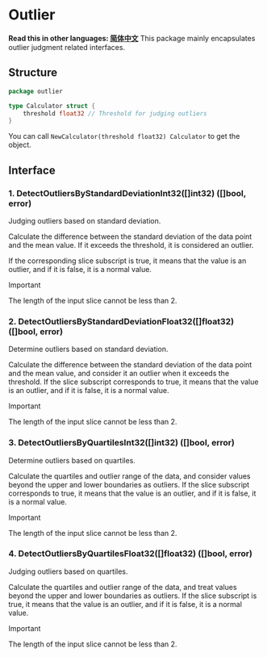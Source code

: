 # Outlier
**Read this in other languages: [简体中文](./README.zh-CN.md)**
This package mainly encapsulates outlier judgment related interfaces.

## Structure

```go
package outlier

type Calculator struct {
	threshold float32 // Threshold for judging outliers
}
```
You can call ```NewCalculator(threshold float32) Calculator``` to get the object.

## Interface

### 1. DetectOutliersByStandardDeviationInt32([]int32) ([]bool, error)
Judging outliers based on standard deviation.

Calculate the difference between the standard deviation of the data point and the mean value. If it exceeds the threshold, it is considered an outlier.

If the corresponding slice subscript is true, it means that the value is an outlier, and if it is false, it is a normal value.

> [!IMPORTANT]
> The length of the input slice cannot be less than 2.

### 2. DetectOutliersByStandardDeviationFloat32([]float32) ([]bool, error)
Determine outliers based on standard deviation.

Calculate the difference between the standard deviation of the data point and the mean value, and consider it an outlier when it exceeds the threshold.
If the slice subscript corresponds to true, it means that the value is an outlier, and if it is false, it is a normal value.

> [!IMPORTANT]
> The length of the input slice cannot be less than 2.

### 3. DetectOutliersByQuartilesInt32([]int32) ([]bool, error)

Determine outliers based on quartiles.

Calculate the quartiles and outlier range of the data, and consider values ​​beyond the upper and lower boundaries as outliers.
If the slice subscript corresponds to true, it means that the value is an outlier, and if it is false, it is a normal value.

> [!IMPORTANT]
> The length of the input slice cannot be less than 2.

### 4. DetectOutliersByQuartilesFloat32([]float32) ([]bool, error)
Judging outliers based on quartiles.

Calculate the quartiles and outlier range of the data, and treat values ​​beyond the upper and lower boundaries as outliers.
If the slice subscript is true, it means that the value is an outlier, and if it is false, it is a normal value.
> [!IMPORTANT]
> The length of the input slice cannot be less than 2.